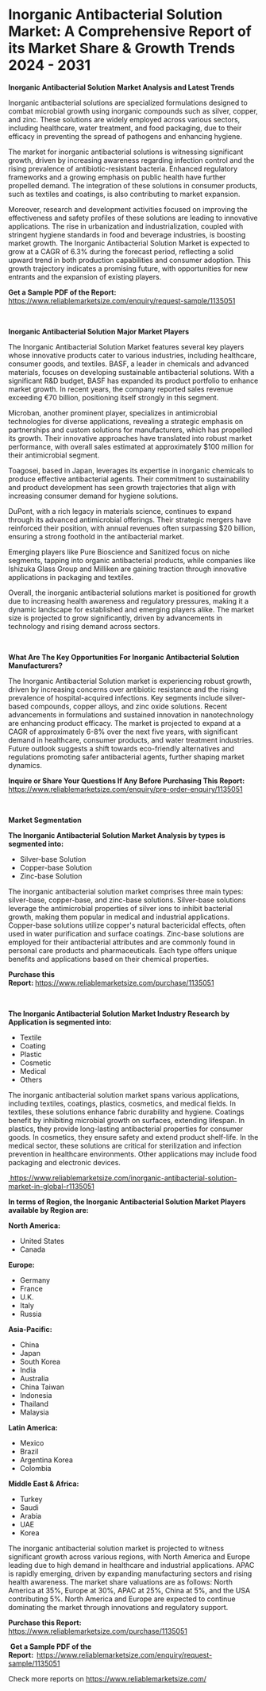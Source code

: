 <p><h1>Inorganic Antibacterial Solution Market: A Comprehensive Report of its Market Share & Growth Trends 2024 - 2031</h1></p><p><strong>Inorganic Antibacterial Solution Market Analysis and Latest Trends</strong></p>
<p><p>Inorganic antibacterial solutions are specialized formulations designed to combat microbial growth using inorganic compounds such as silver, copper, and zinc. These solutions are widely employed across various sectors, including healthcare, water treatment, and food packaging, due to their efficacy in preventing the spread of pathogens and enhancing hygiene.</p><p>The market for inorganic antibacterial solutions is witnessing significant growth, driven by increasing awareness regarding infection control and the rising prevalence of antibiotic-resistant bacteria. Enhanced regulatory frameworks and a growing emphasis on public health have further propelled demand. The integration of these solutions in consumer products, such as textiles and coatings, is also contributing to market expansion.</p><p>Moreover, research and development activities focused on improving the effectiveness and safety profiles of these solutions are leading to innovative applications. The rise in urbanization and industrialization, coupled with stringent hygiene standards in food and beverage industries, is boosting market growth. The Inorganic Antibacterial Solution Market is expected to grow at a CAGR of 6.3% during the forecast period, reflecting a solid upward trend in both production capabilities and consumer adoption. This growth trajectory indicates a promising future, with opportunities for new entrants and the expansion of existing players.</p></p>
<p><strong>Get a Sample PDF of the Report:&nbsp;</strong> <a href="https://www.reliablemarketsize.com/enquiry/request-sample/1135051?utm_campaign=1884&utm_medium=2&utm_source=Github&utm_content=ia&utm_term=27122024&utm_id=inorganic-antibacterial-solution">https://www.reliablemarketsize.com/enquiry/request-sample/1135051</a></p>
<p>&nbsp;</p>
<p><strong>Inorganic Antibacterial Solution Major Market Players</strong></p>
<p><p>The Inorganic Antibacterial Solution Market features several key players whose innovative products cater to various industries, including healthcare, consumer goods, and textiles. BASF, a leader in chemicals and advanced materials, focuses on developing sustainable antibacterial solutions. With a significant R&D budget, BASF has expanded its product portfolio to enhance market growth. In recent years, the company reported sales revenue exceeding €70 billion, positioning itself strongly in this segment.</p><p>Microban, another prominent player, specializes in antimicrobial technologies for diverse applications, revealing a strategic emphasis on partnerships and custom solutions for manufacturers, which has propelled its growth. Their innovative approaches have translated into robust market performance, with overall sales estimated at approximately $100 million for their antimicrobial segment.</p><p>Toagosei, based in Japan, leverages its expertise in inorganic chemicals to produce effective antibacterial agents. Their commitment to sustainability and product development has seen growth trajectories that align with increasing consumer demand for hygiene solutions.</p><p>DuPont, with a rich legacy in materials science, continues to expand through its advanced antimicrobial offerings. Their strategic mergers have reinforced their position, with annual revenues often surpassing $20 billion, ensuring a strong foothold in the antibacterial market.</p><p>Emerging players like Pure Bioscience and Sanitized focus on niche segments, tapping into organic antibacterial products, while companies like Ishizuka Glass Group and Milliken are gaining traction through innovative applications in packaging and textiles.</p><p>Overall, the inorganic antibacterial solutions market is positioned for growth due to increasing health awareness and regulatory pressures, making it a dynamic landscape for established and emerging players alike. The market size is projected to grow significantly, driven by advancements in technology and rising demand across sectors.</p></p>
<p>&nbsp;</p>
<p><strong>What Are The Key Opportunities For Inorganic Antibacterial Solution Manufacturers?</strong></p>
<p><p>The Inorganic Antibacterial Solution market is experiencing robust growth, driven by increasing concerns over antibiotic resistance and the rising prevalence of hospital-acquired infections. Key segments include silver-based compounds, copper alloys, and zinc oxide solutions. Recent advancements in formulations and sustained innovation in nanotechnology are enhancing product efficacy. The market is projected to expand at a CAGR of approximately 6-8% over the next five years, with significant demand in healthcare, consumer products, and water treatment industries. Future outlook suggests a shift towards eco-friendly alternatives and regulations promoting safer antibacterial agents, further shaping market dynamics.</p></p>
<p><strong>Inquire or Share Your Questions If Any Before Purchasing This Report:</strong> <a href="https://www.reliablemarketsize.com/enquiry/pre-order-enquiry/1135051?utm_campaign=1884&utm_medium=2&utm_source=Github&utm_content=ia&utm_term=27122024&utm_id=inorganic-antibacterial-solution">https://www.reliablemarketsize.com/enquiry/pre-order-enquiry/1135051</a></p>
<p>&nbsp;</p>
<p><strong>Market Segmentation</strong></p>
<p><strong>The Inorganic Antibacterial Solution Market Analysis by types is segmented into:</strong></p>
<p><ul><li>Silver-base Solution</li><li>Copper-base Solution</li><li>Zinc-base Solution</li></ul></p>
<p><p>The inorganic antibacterial solution market comprises three main types: silver-base, copper-base, and zinc-base solutions. Silver-base solutions leverage the antimicrobial properties of silver ions to inhibit bacterial growth, making them popular in medical and industrial applications. Copper-base solutions utilize copper's natural bactericidal effects, often used in water purification and surface coatings. Zinc-base solutions are employed for their antibacterial attributes and are commonly found in personal care products and pharmaceuticals. Each type offers unique benefits and applications based on their chemical properties.</p></p>
<p><strong>Purchase this Report:&nbsp;</strong><a href="https://www.reliablemarketsize.com/purchase/1135051?utm_campaign=1884&utm_medium=2&utm_source=Github&utm_content=ia&utm_term=27122024&utm_id=inorganic-antibacterial-solution">https://www.reliablemarketsize.com/purchase/1135051</a></p>
<p>&nbsp;</p>
<p><strong>The Inorganic Antibacterial Solution Market Industry Research by Application is segmented into:</strong></p>
<p><ul><li>Textile</li><li>Coating</li><li>Plastic</li><li>Cosmetic</li><li>Medical</li><li>Others</li></ul></p>
<p><p>The inorganic antibacterial solution market spans various applications, including textiles, coatings, plastics, cosmetics, and medical fields. In textiles, these solutions enhance fabric durability and hygiene. Coatings benefit by inhibiting microbial growth on surfaces, extending lifespan. In plastics, they provide long-lasting antibacterial properties for consumer goods. In cosmetics, they ensure safety and extend product shelf-life. In the medical sector, these solutions are critical for sterilization and infection prevention in healthcare environments. Other applications may include food packaging and electronic devices.</p></p>
<p><a href="https://www.reliablemarketsize.com/inorganic-antibacterial-solution-market-in-global-r1135051?utm_campaign=1884&utm_medium=2&utm_source=Github&utm_content=ia&utm_term=27122024&utm_id=inorganic-antibacterial-solution">&nbsp;https://www.reliablemarketsize.com/inorganic-antibacterial-solution-market-in-global-r1135051</a></p>
<p><strong>In terms of Region, the Inorganic Antibacterial Solution Market Players available by Region are:</strong></p>
<p>
    <p> <strong> North America: </strong>
        <ul>
            <li>United States</li>
            <li>Canada</li>
        </ul>
        </p> 
    <p> <strong> Europe: </strong>
        <ul>
            <li>Germany</li>
            <li>France</li>
            <li>U.K.</li>
            <li>Italy</li>
            <li>Russia</li>
        </ul>
        </p> 
    <p> <strong> Asia-Pacific: </strong>
        <ul>
            <li>China</li>
            <li>Japan</li>
            <li>South Korea</li>
            <li>India</li>
            <li>Australia</li>
            <li>China Taiwan</li>
            <li>Indonesia</li>
            <li>Thailand</li>
            <li>Malaysia</li>
        </ul>
        </p> 
    <p> <strong> Latin America: </strong>
        <ul>
            <li>Mexico</li>
            <li>Brazil</li>
            <li>Argentina Korea</li>
            <li>Colombia</li>
        </ul>
        </p> 
    <p> <strong> Middle East & Africa: </strong>
        <ul>
            <li>Turkey</li>
            <li>Saudi</li>
            <li>Arabia</li>
            <li>UAE</li>
            <li>Korea</li>
        </ul>
    </p>
    </p>
<p><p>The inorganic antibacterial solution market is projected to witness significant growth across various regions, with North America and Europe leading due to high demand in healthcare and industrial applications. APAC is rapidly emerging, driven by expanding manufacturing sectors and rising health awareness. The market share valuations are as follows: North America at 35%, Europe at 30%, APAC at 25%, China at 5%, and the USA contributing 5%. North America and Europe are expected to continue dominating the market through innovations and regulatory support.</p></p>
<p><strong>Purchase this Report: </strong><a href="https://www.reliablemarketsize.com/purchase/1135051?utm_campaign=1884&utm_medium=2&utm_source=Github&utm_content=ia&utm_term=27122024&utm_id=inorganic-antibacterial-solution">https://www.reliablemarketsize.com/purchase/1135051</a></p>
<p>&nbsp;<strong>Get a Sample PDF of the Report:&nbsp;&nbsp;</strong><a href="https://www.reliablemarketsize.com/enquiry/request-sample/1135051?utm_campaign=1884&utm_medium=2&utm_source=Github&utm_content=ia&utm_term=27122024&utm_id=inorganic-antibacterial-solution">https://www.reliablemarketsize.com/enquiry/request-sample/1135051</a></p>
<p><strong></strong></p>
<p>Check more reports on <a href="https://www.reliablemarketsize.com/?utm_campaign=1884&utm_medium=2&utm_source=Github&utm_content=ia&utm_term=27122024&utm_id=inorganic-antibacterial-solution">https://www.reliablemarketsize.com/</a></p>